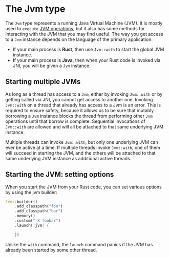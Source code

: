 # The Jvm type

The `Jvm` type represents a running Java Virtual Machine (JVM). It is mostly used to `execute` [JVM operations], but it also has some methods for interacting with the JVM that you may find useful. The way you get access to a `Jvm` instance depends on the language of the primary application:

* If your main process is **Rust**, then use `Jvm::with` to start the global JVM instance.
* If your main process is **Java**, then when your Rust code is invoked via JNI, you will be given a `Jvm` instance.

[JVM operations]: ./jvm_operations.md

## Starting multiple JVMs

As long as a thread has access to a `Jvm`, either by invoking `Jvm::with` or by getting called via JNI, you cannot get access to another one. Invoking `Jvm::with` on a thread that already has access to a Jvm is an error. This is required to ensure safety, because it allows us to be sure that mutably borrowing a `Jvm` instance blocks the thread from performing other `Jvm` operations until that borrow is complete. Sequential invocations of `Jvm::with` are allowed and will all be attached to that same underlying JVM instance.

Multiple threads can invoke `Jvm::with`, but only one underlying JVM can ever be active at a time. If multiple threads invoke `Jvm::with`, one of them will succeed in starting the JVM, and the others will be attached to that same underlying JVM instance as additional active threads.

## Starting the JVM: setting options

When you start the JVM from your Rust code, you can set various options by using the jvm builder:

```rust
Jvm::builder()
    .add_classpath("foo")
    .add_classpath("bar")
    .memory()
    .custom("-X foobar")
    .launch(|jvm| {

    })
```

Unlike the `with` command, the `launch` command panics if the JVM has already been started by some other thread.

